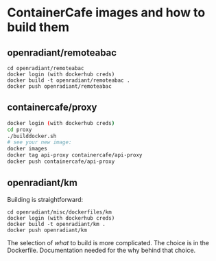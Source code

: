# ContainerCafe images and how to build them

## openradiant/remoteabac

```
cd openradiant/remoteabac
docker login (with dockerhub creds)
docker build -t openradiant/remoteabac .
docker push openradiant/remoteabac
```

## containercafe/proxy

```bash
docker login (with dockerhub creds)
cd proxy
./builddocker.sh
# see your new image:
docker images
docker tag api-proxy containercafe/api-proxy
docker push containercafe/api-proxy
```

## openradiant/km

Building is straightforward:

```
cd openradiant/misc/dockerfiles/km
docker login (with dockerhub creds)
docker build -t openradiant/km .
docker push openradiant/km
```

The selection of *what* to build is more complicated.  The choice is
in the Dockerfile.  Documentation needed for the why behind that
choice.
